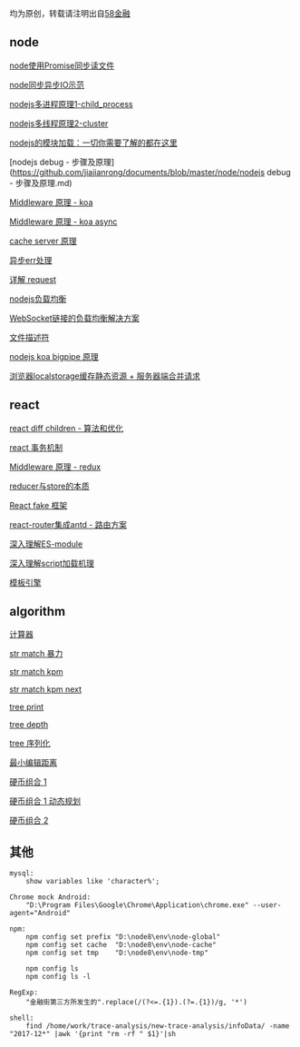
均为原创，转载请注明出自[58金融](https://github.com/jiajianrong)



## node

[node使用Promise同步读文件](https://github.com/jiajianrong/documents/blob/master/node/node使用Promise同步读文件.md)


[node同步异步IO示范](https://github.com/jiajianrong/documents/blob/master/node/node同步异步IO示范.md)


[nodejs多进程原理1-child_process](https://github.com/jiajianrong/documents/blob/master/node/nodejs多进程原理1-child_process.md)


[nodejs多线程原理2-cluster](https://github.com/jiajianrong/documents/blob/master/node/nodejs多线程原理2-cluster.md)


[nodejs的模块加载：一切你需要了解的都在这里](https://github.com/jiajianrong/documents/blob/master/node/nodejs的模块加载：一切你需要了解的都在这里.md)


[nodejs debug - 步骤及原理](https://github.com/jiajianrong/documents/blob/master/node/nodejs debug - 步骤及原理.md)


[Middleware 原理 - koa](https://github.com/jiajianrong/documents/blob/master/node/hoc-koa2.js)


[Middleware 原理 - koa async](https://github.com/jiajianrong/documents/blob/master/node/hoc-koa2-async.js)


[cache server 原理](https://github.com/jiajianrong/documents/blob/master/node/cache-server.js)


[异步err处理](https://github.com/jiajianrong/documents/blob/master/node/err-handle.js)


[详解 request](https://github.com/jiajianrong/documents/blob/master/node/详解request.md)


[nodejs负载均衡](https://github.com/jiajianrong/documents/blob/master/node/nodejs负载均衡.md)


[WebSocket链接的负载均衡解决方案](https://github.com/jiajianrong/documents/blob/master/node/WebSocket链接的负载均衡解决方案.md)


[文件描述符](https://github.com/jiajianrong/documents/blob/master/node/文件描述符.md)


[nodejs koa bigpipe 原理](https://github.com/jiajianrong/koa_bigpipe_demo)


[浏览器localstorage缓存静态资源 + 服务器端合并请求](https://github.com/jiajianrong/localstorage_combo_demo)



## react

[react diff children - 算法和优化](https://github.com/jiajianrong/documents/blob/master/react/react%20diff%20children%20-%20%E7%AE%97%E6%B3%95%E5%92%8C%E4%BC%98%E5%8C%96.md)


[react 事务机制](https://github.com/jiajianrong/documents/blob/master/react/react事务机制.md)


[Middleware 原理 - redux](https://github.com/jiajianrong/documents/blob/master/react/hoc-redux.js)


[reducer与store的本质](https://github.com/jiajianrong/documents/blob/master/react/reducer与store的本质.md)


[React fake 框架](https://github.com/jiajianrong/documents/blob/master/react/react-framework.js)


[react-router集成antd - 路由方案](https://github.com/jiajianrong/documents/blob/master/react/react-router%E9%9B%86%E6%88%90antd%20-%20%E8%B7%AF%E7%94%B1%E6%96%B9%E6%A1%88.md)


[深入理解ES-module](https://github.com/jiajianrong/documents/blob/master/react/ES-module.md)


[深入理解script加载机理](https://github.com/jiajianrong/documents/blob/master/react/%E6%B7%B1%E5%85%A5%E7%90%86%E8%A7%A3script%E5%8A%A0%E8%BD%BD%E6%9C%BA%E7%90%86.md)


[模板引擎](https://github.com/jiajianrong/documents/blob/master/react/template_engine.js)



## algorithm

[计算器](https://github.com/jiajianrong/documents/blob/master/algorithm/calculater.js)


[str match 暴力](https://github.com/jiajianrong/documents/blob/master/algorithm/str_match_bm.js)


[str match kpm](https://github.com/jiajianrong/documents/blob/master/algorithm/str_match_kmp.js)


[str match kpm next](https://github.com/jiajianrong/documents/blob/master/algorithm/str_match_kmp_next.js)


[tree print](https://github.com/jiajianrong/documents/blob/master/algorithm/tree_print.js)


[tree depth](https://github.com/jiajianrong/documents/blob/master/algorithm/tree_depth.js)


[tree 序列化](https://github.com/jiajianrong/documents/blob/master/algorithm/tree_serialize.js)


[最小编辑距离](https://github.com/jiajianrong/documents/blob/master/algorithm/edition_distince.js)


[硬币组合 1](https://github.com/jiajianrong/documents/blob/master/algorithm/coin_combination.js)


[硬币组合 1 动态规划](https://github.com/jiajianrong/documents/blob/master/algorithm/coin_combination_dp.js)


[硬币组合 2](https://github.com/jiajianrong/documents/blob/master/algorithm/coin_combination_2.js)




## 其他

	mysql:
		show variables like 'character%';
        
    Chrome mock Android:
        "D:\Program Files\Google\Chrome\Application\chrome.exe" --user-agent="Android"
	
	npm:
		npm config set prefix "D:\node8\env\node-global"
		npm config set cache  "D:\node8\env\node-cache"
		npm config set tmp    "D:\node8\env\node-tmp"
		
		npm config ls
		npm config ls -l
	
	RegExp:
		"金融街第三方所发生的".replace(/(?<=.{1}).(?=.{1})/g, '*')

	shell:
		find /home/work/trace-analysis/new-trace-analysis/infoData/ -name "2017-12*" |awk '{print "rm -rf " $1}'|sh

